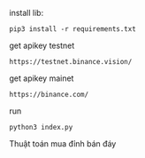 install lib:
```
pip3 install -r requirements.txt
```


get apikey testnet
```
https://testnet.binance.vision/
```

get apikey mainet
```
https://binance.com/
```

run 
```
python3 index.py
```

Thuật toán mua đỉnh bán đáy
